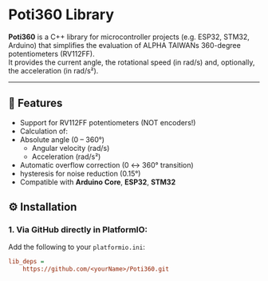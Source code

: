 # Poti360 Library

**Poti360** is a C++ library for microcontroller projects (e.g. ESP32, STM32, Arduino) that simplifies the evaluation of ALPHA TAIWANs 360-degree potentiometers (RV112FF).  
It provides the current angle, the rotational speed (in rad/s) and, optionally, the acceleration (in rad/s²).

---

## 🔧 Features

- Support for RV112FF potentiometers (NOT encoders!)
- Calculation of:
- Absolute angle (0 – 360°)
  - Angular velocity (rad/s)
  - Acceleration (rad/s²)
- Automatic overflow correction (0 ↔ 360° transition)
- hysteresis for noise reduction (0.15°)
- Compatible with **Arduino Core**, **ESP32**, **STM32**

## ⚙️ Installation

### 1. Via GitHub directly in PlatformIO:

Add the following to your `platformio.ini`:
```ini
lib_deps =
    https://github.com/<yourName>/Poti360.git

